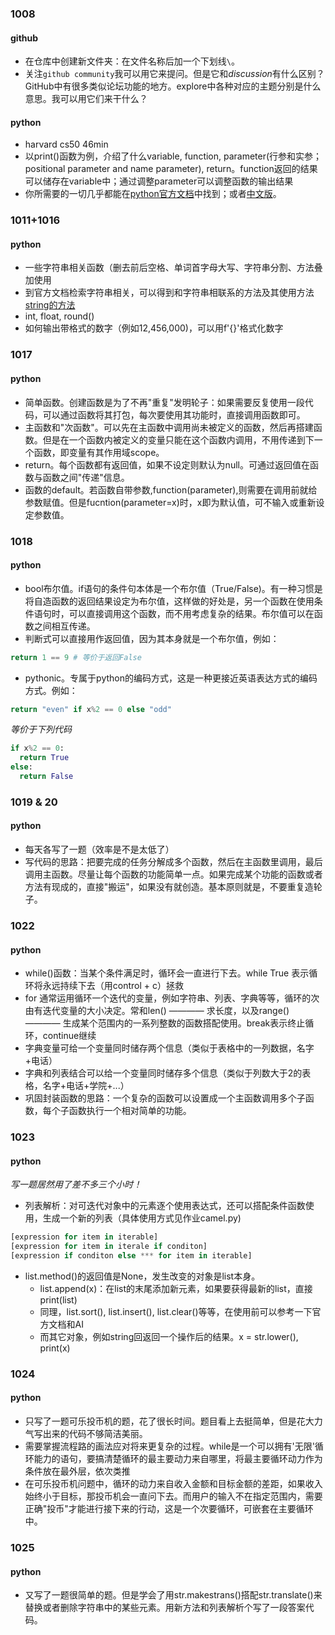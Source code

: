 ### 1008
#### github
- 在仓库中创建新文件夹：在文件名称后加一个下划线`\`。    
- 关注`github community`我可以用它来提问。但是它和*discussion*有什么区别？GitHub中有很多类似论坛功能的地方。explore中各种对应的主题分别是什么意思。我可以用它们来干什么？
#### python
- harvard cs50 46min
- 以print()函数为例，介绍了什么variable, function, parameter(行参和实参；positional parameter and name parameter), return。function返回的结果可以储存在variable中；通过调整parameter可以调整函数的输出结果
- 你所需要的一切几乎都能在[python官方文档](https://docs.python.org/3.13/)中找到；或者[中文版](https://docs.python.org/zh-cn/3/)。

### 1011+1016
#### python
- 一些字符串相关函数（删去前后空格、单词首字母大写、字符串分割、方法叠加使用
- 到官方文档检索字符串相关，可以得到和字符串相联系的方法及其使用方法[string的方法](https://docs.python.org/3.13/library/stdtypes.html#string-methods)
- int, float, round()
- 如何输出带格式的数字（例如12,456,000)，可以用f'{}'格式化数字

### 1017
#### python
- 简单函数。创建函数是为了不再"重复"发明轮子：如果需要反复使用一段代码，可以通过函数将其打包，每次要使用其功能时，直接调用函数即可。
- 主函数和"次函数"。可以先在主函数中调用尚未被定义的函数，然后再搭建函数。但是在一个函数内被定义的变量只能在这个函数内调用，不用传递到下一个函数，即变量有其作用域scope。
- return。每个函数都有返回值，如果不设定则默认为null。可通过返回值在函数与函数之间"传递"信息。
- 函数的default。若函数自带参数,function(parameter),则需要在调用前就给参数赋值。但是fucntion(parameter=x)时，x即为默认值，可不输入或重新设定参数值。

### 1018
#### python
- bool布尔值。if语句的条件句本体是一个布尔值（True/False)。有一种习惯是将自造函数的返回结果设定为布尔值，这样做的好处是，另一个函数在使用条件语句时，可以直接调用这个函数，而不用考虑复杂的结果。布尔值可以在函数之间相互传递。
- 判断式可以直接用作返回值，因为其本身就是一个布尔值，例如：
```python
return 1 == 9 # 等价于返回False
```
- pythonic。专属于python的编码方式，这是一种更接近英语表达方式的编码方式。例如：
```python
return "even" if x%2 == 0 else "odd"
```
*等价于下列代码*
```python
if x%2 == 0:
  return True
else:
  return False
```

### 1019 & 20
#### python
- 每天各写了一题（效率是不是太低了）
- 写代码的思路：把要完成的任务分解成多个函数，然后在主函数里调用，最后调用主函数。尽量让每个函数的功能简单一点。如果完成某个功能的函数或者方法有现成的，直接"搬运"，如果没有就创造。基本原则就是，不要重复造轮子。

### 1022
#### python
- while()函数：当某个条件满足时，循环会一直进行下去。while True 表示循环将永远持续下去（用control + c）拯救
- for 通常运用循环一个迭代的变量，例如字符串、列表、字典等等，循环的次由有迭代变量的大小决定。常和len() ———— 求长度，以及range() ———— 生成某个范围内的一系列整数的函数搭配使用。break表示终止循环，continue继续
- 字典变量可给一个变量同时储存两个信息（类似于表格中的一列数据，名字+电话）
- 字典和列表结合可以给一个变量同时储存多个信息（类似于列数大于2的表格，名字+电话+学院+...）
- 巩固封装函数的思路：一个复杂的函数可以设置成一个主函数调用多个子函数，每个子函数执行一个相对简单的功能。

### 1023
#### python
*写一题居然用了差不多三个小时！*
- 列表解析：对可迭代对象中的元素逐个使用表达式，还可以搭配条件函数使用，生成一个新的列表（具体使用方式见作业camel.py)
```python
[expression for item in iterable]
[expression for item in iterale if conditon]
[expression if conditon else *** for item in iterable]
```
- list.method()的返回值是None，发生改变的对象是list本身。
  - list.append(x)：在list的末尾添加新元素，如果要获得最新的list，直接print(list)
  - 同理，list.sort(), list.insert(), list.clear()等等，在使用前可以参考一下官方文档和AI
  - 而其它对象，例如string回返回一个操作后的结果。x = str.lower(), print(x)

### 1024
#### python
- 只写了一题可乐投币机的题，花了很长时间。题目看上去挺简单，但是花大力气写出来的代码不够简洁美丽。
- 需要掌握流程路的画法应对将来更复杂的过程。while是一个可以拥有'无限'循环能力的语句，要搞清楚循环的最主要动力来自哪里，将最主要循环动力作为条件放在最外层，依次类推
- 在可乐投币机问题中，循环的动力来自收入金额和目标金额的差距，如果收入始终小于目标，那投币机会一直问下去。而用户的输入不在指定范围内，需要正确"投币"才能进行接下来的行动，这是一个次要循环，可嵌套在主要循环中。

### 1025
#### python
- 又写了一题很简单的题。但是学会了用str.makestrans()搭配str.translate()来替换或者删除字符串中的某些元素。用新方法和列表解析个写了一段答案代码。

